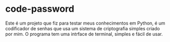 # code-password
Este é um projeto que fiz para testar meus conhecimentos em Python, é um codificador de senhas que usa um sistema de criptografia simples criado por mim.
O programa tem uma intrface de terminal, simples e fácil de usar.
